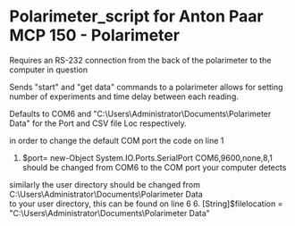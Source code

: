 # Polarimeter_script for Anton Paar MCP 150 - Polarimeter

Requires an RS-232 connection from the back of the polarimeter to the computer in question

Sends "start" and "get data" commands to a polarimeter allows for setting number of experiments and time delay
between each reading. 

Defaults to COM6 and "C:\Users\Administrator\Documents\Polarimeter Data\" for the Port and CSV file Loc
respectively.

in order to change the default COM port the code on line 1 
1. $port= new-Object System.IO.Ports.SerialPort COM6,9600,none,8,1
should be changed from COM6 to the COM port your computer detects

similarly the user directory should be changed from 
C:\Users\Administrator\Documents\Polarimeter Data\
to your user directory, this can be found on line 6
6. [String]$filelocation = "C:\Users\Administrator\Documents\Polarimeter Data\"

